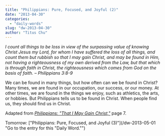 ```yaml
---
title: "Philippians: Pure, Focused, and Joyful (2)"
date: "2013-04-30"
categories: 
  - "daily-words"
slug: "dw-2013-04-30"
author: "Titus Chu"
---
```


_I count all things to be loss in view of the surpassing value of knowing Christ Jesus my Lord, for whom I have suffered the loss of all things, and count them but rubbish so that I may gain Christ, and may be found in Him, not having a righteousness of my own derived from the Law, but that which is through faith in Christ, the righteousness which comes from God on the basis of faith._ _– Philippians 3:8-9_

We can be found in many things, but how often can we be found in Christ? Many times, we are found in our occupation, our success, or our money. At other times, we are found in the things we enjoy, such as athletics, the arts, or hobbies. But Philippians tells us to be found in Christ. When people find us, they should find us in Christ.

Adapted from _[Philippians: "That I May Gain Christ,"](/book-philippians "Go to the listing for this book.")_ page 7.

Tomorrow: ["Philippians: Pure, Focused, and Joyful (3)"](/dw-2013-05-01 "Go to the entry for this "Daily Word."")
